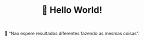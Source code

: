 
<h1 align='center'>👋 Hello World!</h1><br>

<p align='center'>
  💬 “Nao espere resultados diferentes fazendo as mesmas coisas”.<br>
</p>
